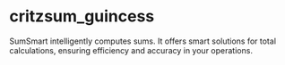 # critzsum_guincess


SumSmart intelligently computes sums. It offers smart solutions for total calculations, ensuring efficiency and accuracy in your operations.